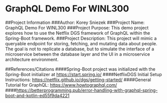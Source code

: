 
# GraphQL Demo For WINL300
##Project Information
###Author: 
Korey Sniezek
###Project Name: 
GraphQL Demo For WINL300
###Project Purpose: 
This demo project explores how to use the Netflix DGS framework of GraphQL within the Spring-Boot framework.
###Project Description:
This project will mimic a queryable endpoint for storing, fetching, and mutating data about people. The goal is not to 
replicate a database, but to simulate the interface of a microservice between the database layer and the UI in a 
microservice architecture environment.

##References/Citations
####Spring-Boot project was initialized with the Spring-Boot initializer at https://start.spring.io/
####NetflixDGS Initial Setup Instructions: https://netflix.github.io/dgs/getting-started/
####General Tutorial for GraphQL: https://www.howtographql.com/
####https://betterprogramming.pub/error-handling-with-graphql-spring-boot-and-kotlin-ed55f9da4221